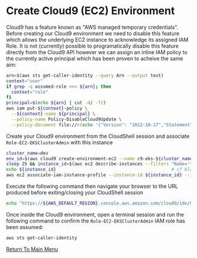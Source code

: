 # Create Cloud9 (EC2) Environment

Cloud9 has a feature known as "AWS managed temporary credentials". Before creating our Cloud9 environment we need to disable this feature which allows the underlying EC2 instance to acknowledge its assigned IAM Role. It is not (currently) possible to programatically disable this feature directly from the Cloud9 API however we can assign an inline IAM policy to the currently active principal which has been proven to acheive the same aim:
```bash
arn=$(aws sts get-caller-identity --query Arn --output text)
context="user"
if grep -q assumed-role <<< ${arn}; then
  context="role"
fi
principal=$(echo ${arn} | cut -d/ -f2)
aws iam put-${context}-policy \
  --${context}-name ${principal} \
  --policy-name Policy-DisableCloud9Update \
  --policy-document file://<(echo '{"Version": "2012-10-17","Statement": [{"Effect": "Deny","Action": "cloud9:UpdateEnvironment","Resource": "*"}]}')
```

Create your Cloud9 environment from the CloudShell session and associate `Role-EC2-EKSClusterAdmin` with this instance
```bash
cluster_name=dev
env_id=$(aws cloud9 create-environment-ec2 --name c9-eks-${cluster_name} --instance-type m5.large --image-id amazonlinux-2-x86_64 --query "environmentId" --output text)
sleep 25 && instance_id=$(aws ec2 describe-instances --filters "Name='tag:aws:cloud9:environment',Values='${env_id}'" --query "Reservations[].Instances[0].InstanceId" --output text)
echo ${instance_id}                                            # if blank, wait (sleep) a little longer and repeat previous instruction
aws ec2 associate-iam-instance-profile --instance-id ${instance_id} --iam-instance-profile Name=Role-EC2-EKSClusterAdmin
```

Execute the following command then navigate your browser to the URL produced before exiting/closing your CloudShell session
```bash
echo "https://${AWS_DEFAULT_REGION}.console.aws.amazon.com/cloud9/ide/${env_id}"
```

Once inside the Cloud9 environment, open a terminal session and run the following command to confirm the `Role-EC2-EKSClusterAdmin` IAM role has been assumed:
```bash
aws sts get-caller-identity
```

[Return To Main Menu](/README.md)
